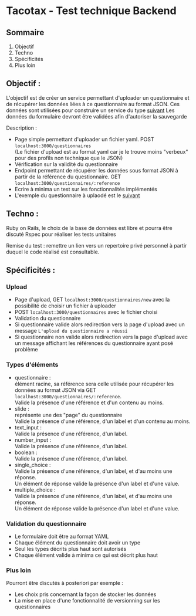 # Tacotax - Test technique Backend
## Sommaire
1. Objectif
2. Techno
3. Spécificités
4. Plus loin

## Objectif :
L'objectif est de créer un service permettant d'uploader un questionnaire et de récupérer les données liées à ce questionnaire au format JSON.
Ces données sont utilisées pour construire un service du type [suivant](https://www.tacotax.fr/defiscalisation/slider)
Les données du formulaire devront être validées afin d'autoriser la sauvegarde

Description :

* Page simple permettant d'uploader un fichier yaml. POST `localhost:3000/questionnaires`  
  (Le fichier d'upload est au format yaml car je le trouve moins "verbeux" pour des profils non technique que le JSON)
* Vérification sur la validité du questionnaire
* Endpoint permettant de récupérer les données sous format JSON à partir de la référence du questionnaire. GET `localhost:3000/questionnaires/:reference`
* Ecrire à minima un test sur les fonctionnalités implémentés
* L'exemple du questionnaire à uplaodé est le [suivant](https://github.com/tacotax/test-technique-backend/blob/master/questionnaire.yml)

## Techno :
Ruby on Rails, le choix de la base de données est libre et pourra être discuté
Rspec pour réaliser les tests unitaires

Remise du test : remettre un lien vers un repertoire privé personnel à partir duquel le code réalisé est consultable.

## Spécificités :
### Upload
* Page d'upload, GET `localhost:3000/questionnaires/new` avec la possibilité de choisir un fichier à uploader
* POST `localhost:3000/questionnaires` avec le fichier choisi
* Validation du questionnaire
* Si questionnaire valide alors redirection vers la page d'upload avec un message `L'upload du questionnaire a réussi`
* Si questionnaire non valide alors redirection vers la page d'upload avec un message affichant les références du questionnaire ayant posé problème

### Types d'éléments
* questionnaire :  
  élément racine, sa référence sera celle utilisée pour récupérer les données au format JSON via GET `localhost:3000/questionnaires/:reference`.  
  Valide la présence d'une référence et d'un contenu au moins.
* slide :  
  représente une des "page" du questionnaire  
  Valide la présence d'une référence, d'un label et d'un contenu au moins.
* text_input :  
  Valide la présence d'une référence, d'un label.
* number_input :  
  Valide la présence d'une référence, d'un label.
* boolean :  
  Valide la présence d'une référence, d'un label.
* single_choice :  
  Valide la présence d'une référence, d'un label, et d'au moins une réponse.  
  Un élément de réponse valide la présence d'un label et d'une value.
* multiple_choice :  
  Valide la présence d'une référence, d'un label, et d'au moins une réponse.  
  Un élément de réponse valide la présence d'un label et d'une value.

### Validation du questionnaire
* Le formulaire doit être au format YAML
* Chaque élément du questionnaire doit avoir un type
* Seul les types décrits plus haut sont autorisés
* Chaque élément valide à minima ce qui est décrit plus haut

### Plus loin
Pourront être discutés à posteriori par exemple :
* Les choix pris concernant la façon de stocker les données
* La mise en place d'une fonctionnalité de versionning sur les questionnaires
